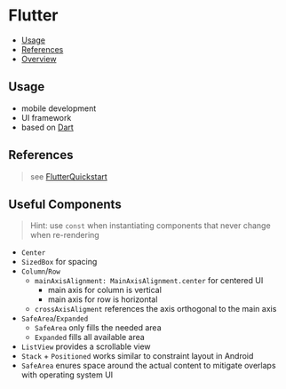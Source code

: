 # Flutter

- [Usage](#usage)
- [References](#references)
- [Overview](#overview)

## Usage

- mobile development
- UI framework
- based on [Dart](./Dart.md)

## References

> see [FlutterQuickstart](./FlutterQuickstart.md#referenzen)

## Useful Components

> Hint: use `const` when instantiating components that never change when re-rendering

- `Center`
- `SizedBox` for spacing
- `Column`/`Row`
  - `mainAxisAlignment: MainAxisAlignment.center` for centered UI
    - main axis for column is vertical
    - main axis for row is horizontal
  - `crossAxisAligment` references the axis orthogonal to the main axis
- `SafeArea`/`Expanded`
  - `SafeArea` only fills the needed area
  - `Expanded` fills all available area
- `ListView` provides a scrollable view
- `Stack` + `Positioned` works similar to constraint layout in Android
- `SafeArea` enures space around the actual content to mitigate overlaps with operating system UI
